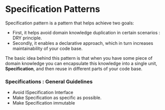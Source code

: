 # Specification Patterns

Specification pattern is a pattern that helps achieve two goals:
- First, it helps avoid domain knowledge duplication in certain scenarios : DRY principle.
- Secondly, it enables a declarative approach, which in turn increases maintainability of your code base.

The basic idea behind this pattern is that when you have some piece of domain knowledge you can encapsulate this knowledge into a single unit, **Specification**, and then reuse in different parts of your code base. 

### Specifications : General Guidelines
- Avoid ISpecification Interface
- Make Specification as specific as possible.
- Make Specification immutable
